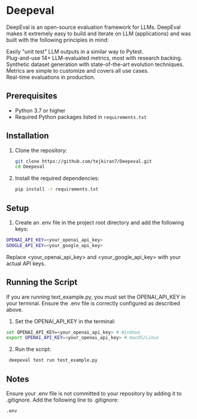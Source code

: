 # Deepeval
DeepEval is an open-source evaluation framework for LLMs. DeepEval makes it extremely easy to build and iterate on LLM (applications) and was built with the following principles in mind:

Easily "unit test" LLM outputs in a similar way to Pytest.<br>
Plug-and-use 14+ LLM-evaluated metrics, most with research backing.<br>
Synthetic dataset generation with state-of-the-art evolution techniques.<br>
Metrics are simple to customize and covers all use cases.<br>
Real-time evaluations in production.

## Prerequisites

- Python 3.7 or higher
- Required Python packages listed in `requirements.txt`

## Installation

1. Clone the repository:
   ```bash
   git clone https://github.com/tejkiran7/Deepeval.git
   cd Deepeval

2. Install the required dependencies:
    ```bash
    pip install -r requirements.txt

## Setup

1. Create an .env file in the project root directory and add the following keys:
  ```bash
  OPENAI_API_KEY=<your_openai_api_key>
  GOOGLE_API_KEY=<your_google_api_key>
  ```
Replace <your_openai_api_key> and <your_google_api_key> with your actual API keys.

## Running the Script
If you are running text_example.py, you must set the OPENAI_API_KEY in your terminal. Ensure the .env file is correctly configured as described above.

1.  Set the OPENAI_API_KEY in the terminal:
   ```bash
  set OPENAI_API_KEY=<your_openai_api_key> # Windows
  export OPENAI_API_KEY=<your_openai_api_key> # macOS/Linux
  ```

2.  Run the script:
  ```bash
   deepeval test run test_example.py
```

## Notes
Ensure your .env file is not committed to your repository by adding it to .gitignore. Add the following line to .gitignore:
```bash
.env
```
